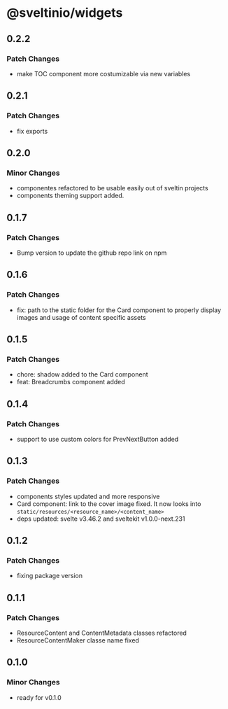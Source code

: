 # @sveltinio/widgets

## 0.2.2

### Patch Changes

- make TOC component more costumizable via new variables

## 0.2.1

### Patch Changes

- fix exports

## 0.2.0

### Minor Changes

- componentes refactored to be usable easily out of sveltin projects
- components theming support added.

## 0.1.7

### Patch Changes

- Bump version to update the github repo link on npm

## 0.1.6

### Patch Changes

- fix: path to the static folder for the Card component to properly display images and usage of content specific assets

## 0.1.5

### Patch Changes

- chore: shadow added to the Card component
- feat: Breadcrumbs component added

## 0.1.4

### Patch Changes

- support to use custom colors for PrevNextButton added

## 0.1.3

### Patch Changes

- components styles updated and more responsive
- Card component: link to the cover image fixed. It now looks into `static/resources/<resource_name>/<content_name>`
- deps updated: svelte v3.46.2 and sveltekit v1.0.0-next.231

## 0.1.2

### Patch Changes

- fixing package version

## 0.1.1

### Patch Changes

- ResourceContent and ContentMetadata classes refactored
- ResourceContentMaker classe name fixed

## 0.1.0

### Minor Changes

- ready for v0.1.0
